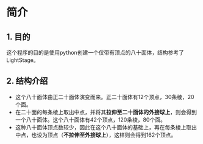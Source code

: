 # 简介

## 1. 目的

这个程序的目的是使用python创建一个仅带有顶点的八十面体，结构参考了LightStage。

## 2. 结构介绍

* 这个八十面体由正二十面体演变而来。正二十面体有12个顶点，30条棱，20个面。
* 在二十面的每条棱上取出中点，并将其**拉伸至二十面体的外接球上**，则会得到一个八十面体。这个八十面体有42个顶点，120条棱，80个面。
* 这种八十面体顶点数较少，因此在这个八十面体的基础上，再在每条棱上取出中点，也设为顶点（**不拉伸至外接球上**），这样则会得到162个顶点。

